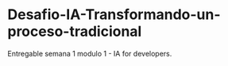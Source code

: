 # Desafio-IA-Transformando-un-proceso-tradicional
Entregable semana 1 modulo 1 - IA for developers.

